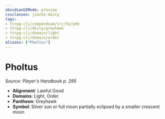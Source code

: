 ```yaml
---
obsidianUIMode: preview
cssclasses: json5e-deity
tags:
- ttrpg-cli/compendium/src/5e/phb
- ttrpg-cli/deity/greyhawk
- ttrpg-cli/domain/light
- ttrpg-cli/domain/order
aliases: ["Pholtus"]
---
```

# Pholtus
*Source: Player's Handbook p. 295* 

- **Alignment**: Lawful Good
- **Domains**: Light, Order
- **Pantheon**: Greyhawk
- **Symbol**: Silver sun or full moon partially eclipsed by a smaller crescent moon